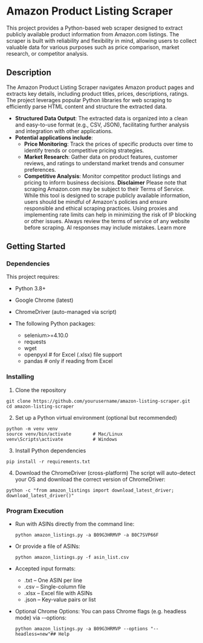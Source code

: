 # Amazon Product Listing Scraper

This project provides a Python-based web scraper designed to extract publicly available product information from Amazon.com listings. The scraper is built with reliability and flexibility in mind, allowing users to collect valuable data for various purposes such as price comparison, market research, or competitor analysis.

## Description

The Amazon Product Listing Scraper navigates Amazon product pages and extracts key details, including product titles, prices, descriptions, ratings. The project leverages popular Python libraries for web scraping to efficiently parse HTML content and structure the extracted data.
* **Structured Data Output**:
  The extracted data is organized into a clean and easy-to-use format (e.g., CSV, JSON), facilitating further analysis and integration with other applications.
* **Potential applications include**:
    * **Price Monitoring**: Track the prices of specific products over time to identify trends or competitive pricing strategies.
    * **Market Research**: Gather data on product features, customer reviews, and ratings to understand market trends and consumer preferences.
    * **Competitive Analysis**: Monitor competitor product listings and pricing to inform business decisions.
**Disclaimer**
Please note that scraping Amazon.com may be subject to their Terms of Service. While this tool is designed to scrape publicly available information, users should be mindful of Amazon's policies and ensure responsible and ethical scraping practices. Using proxies and implementing rate limits can help in minimizing the risk of IP blocking or other issues. Always review the terms of service of any website before scraping.
AI responses may include mistakes. Learn more

## Getting Started

### Dependencies
  This project requires:
  * Python 3.8+
  
  * Google Chrome (latest)
  
  * ChromeDriver (auto-managed via script)
  
  * The following Python packages:
    * selenium>=4.10.0
    * requests
    * wget
    * openpyxl  # for Excel (.xlsx) file support
    * pandas    # only if reading from Excel

### Installing

1. Clone the repository
  ```
  git clone https://github.com/yourusername/amazon-listing-scraper.git
  cd amazon-listing-scraper
  ```
2. Set up a Python virtual environment (optional but recommended)
  ```
  python -m venv venv
  source venv/bin/activate        # Mac/Linux
  venv\Scripts\activate           # Windows
  ```
3. Install Python dependencies
  ```
  pip install -r requirements.txt
  ```
4. Download the ChromeDriver (cross-platform)
  The script will auto-detect your OS and download the correct version of ChromeDriver:
  ```
  python -c "from amazon_listings import download_latest_driver; download_latest_driver()"
  ```
### Program Execution

* Run with ASINs directly from the command line:
  ```
  python amazon_listings.py -a B09G3HRMVP -a B0C7SVP66F
  ```
* Or provide a file of ASINs:
  ```
  python amazon_listings.py -f asin_list.csv
  ```
* Accepted input formats:

  * .txt – One ASIN per line
  * .csv – Single-column file
  * .xlsx – Excel file with ASINs
  * .json – Key-value pairs or list

* Optional Chrome Options:
  You can pass Chrome flags (e.g. headless mode) via --options:
  ```
  python amazon_listings.py -a B09G3HRMVP --options "--headless=new"## Help
  ```
